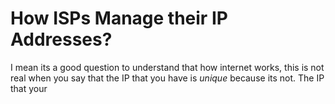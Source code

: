 # How ISPs Manage their IP Addresses?

I mean its a good question to understand that how internet works, this is not real when you say that the IP that you have is *unique* because its not. The IP that your 